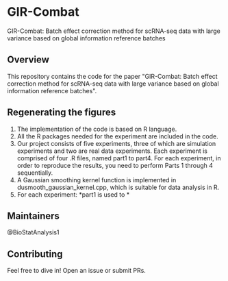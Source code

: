 # GIR-Combat
GIR-Combat: Batch effect correction method for scRNA-seq data with large variance based on global information reference batches

## Overview
This repository contains the code for the paper "GIR-Combat: Batch effect correction method for scRNA-seq data with large variance based on global information reference batches".

## Regenerating the figures
1. The implementation of the code is based on R language.
2. All the R packages needed for the experiment are included in the code.
3. Our project consists of five experiments, three of which are simulation experiments and two are real data experiments. Each experiment is comprised of four .R files, named part1 to part4. For each experiment, in order to reproduce the results, you need to perform Parts 1 through 4 sequentially.
4. A Gaussian smoothing kernel function is implemented in dusmooth_gaussian_kernel.cpp, which is suitable for data analysis in R.
5. For each experiment:
   *part1 is used to
   *

## Maintainers
@BioStatAnalysis1

## Contributing
Feel free to dive in! Open an issue or submit PRs.
